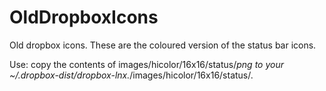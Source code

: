# OldDropboxIcons

Old dropbox icons. These are the coloured version of the status bar icons.

Use: copy the contents of images/hicolor/16x16/status/*png to your ~/.dropbox-dist/dropbox-lnx.*/images/hicolor/16x16/status/.
